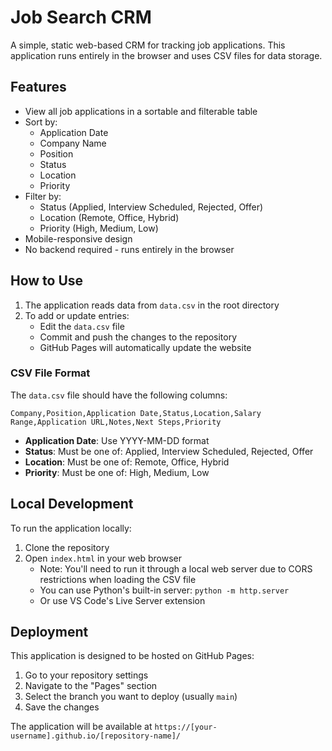 # Job Search CRM

A simple, static web-based CRM for tracking job applications. This application runs entirely in the browser and uses CSV files for data storage.

## Features

- View all job applications in a sortable and filterable table
- Sort by:
  - Application Date
  - Company Name
  - Position
  - Status
  - Location
  - Priority
- Filter by:
  - Status (Applied, Interview Scheduled, Rejected, Offer)
  - Location (Remote, Office, Hybrid)
  - Priority (High, Medium, Low)
- Mobile-responsive design
- No backend required - runs entirely in the browser

## How to Use

1. The application reads data from `data.csv` in the root directory
2. To add or update entries:
   - Edit the `data.csv` file
   - Commit and push the changes to the repository
   - GitHub Pages will automatically update the website

### CSV File Format

The `data.csv` file should have the following columns:
```csv
Company,Position,Application Date,Status,Location,Salary Range,Application URL,Notes,Next Steps,Priority
```

- **Application Date**: Use YYYY-MM-DD format
- **Status**: Must be one of: Applied, Interview Scheduled, Rejected, Offer
- **Location**: Must be one of: Remote, Office, Hybrid
- **Priority**: Must be one of: High, Medium, Low

## Local Development

To run the application locally:

1. Clone the repository
2. Open `index.html` in your web browser
   - Note: You'll need to run it through a local web server due to CORS restrictions when loading the CSV file
   - You can use Python's built-in server: `python -m http.server`
   - Or use VS Code's Live Server extension

## Deployment

This application is designed to be hosted on GitHub Pages:

1. Go to your repository settings
2. Navigate to the "Pages" section
3. Select the branch you want to deploy (usually `main`)
4. Save the changes

The application will be available at `https://[your-username].github.io/[repository-name]/`